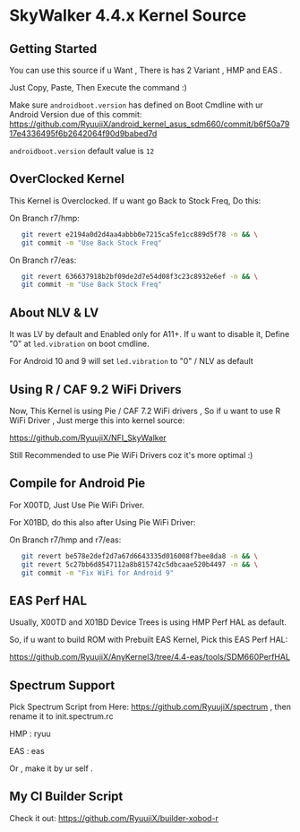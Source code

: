 SkyWalker 4.4.x Kernel Source
====================================

Getting Started
---------------
You can use this source if u Want , 
There is has 2 Variant , HMP and EAS .

Just Copy, Paste, Then Execute the command :)

Make sure `androidboot.version` has defined on Boot Cmdline with
ur Android Version due of this commit:
https://github.com/RyuujiX/android_kernel_asus_sdm660/commit/b6f50a7917e4336495f6b2642064f90d9babed7d

`androidboot.version` default value is `12`

OverClocked Kernel
------------------
This Kernel is Overclocked. If u want go Back to Stock Freq, Do this:

On Branch r7/hmp:
```bash
   git revert e2194a0d2d4aa4abbb0e7215ca5fe1cc889d5f78 -n && \
   git commit -m "Use Back Stock Freq"
```

On Branch r7/eas:
```bash
   git revert 636637918b2bf09de2d7e54d08f3c23c8932e6ef -n && \
   git commit -m "Use Back Stock Freq"
```

About NLV & LV
--------------
It was LV by default and Enabled only for A11+. If u want to disable it,
Define "0" at `led.vibration` on boot cmdline.

For Android 10 and 9 will set `led.vibration` to "0" / NLV as default

Using R / CAF 9.2 WiFi Drivers
--------------------------------
Now, This Kernel is using Pie / CAF 7.2 WiFi drivers , So if u want to use
R WiFi Driver , Just merge this into kernel source:

https://github.com/RyuujiX/NFI_SkyWalker

Still Recommended to use Pie WiFi Drivers coz it's more optimal :)

Compile for Android Pie
-----------------------

For X00TD, Just Use Pie WiFi Driver.

For X01BD, do this also after Using Pie WiFi Driver:

On Branch r7/hmp and r7/eas:
```bash
   git revert be578e2def2d7a67d6643335d016008f7bee8da8 -n && \
   git revert 5c27bb6d8547112a8b815742c5dbcaae520b4497 -n && \
   git commit -m "Fix WiFi for Android 9"
```

EAS Perf HAL
------------
Usually, X00TD and X01BD Device Trees is using HMP Perf HAL as default.

So, if u want to build ROM with Prebuilt EAS Kernel, Pick this EAS Perf HAL:

https://github.com/RyuujiX/AnyKernel3/tree/4.4-eas/tools/SDM660PerfHAL

Spectrum Support
----------------
Pick Spectrum Script from Here: https://github.com/RyuujiX/spectrum , then rename it to init.spectrum.rc

HMP : ryuu

EAS : eas

Or , make it by ur self .

My CI Builder Script
--------------------
Check it out: https://github.com/RyuujiX/builder-xobod-r
